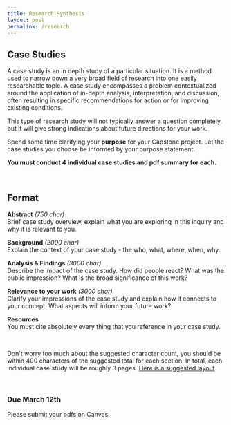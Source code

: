```yaml
---
title: Research Synthesis
layout: post
permalink: /research
---
```



## Case Studies

A case study is an in depth study of a particular situation. It is a method used to narrow down a very broad field of research into one easily researchable topic. A case study encompasses a problem contextualized around the application of in-depth analysis, interpretation, and discussion, often resulting in specific recommendations for action or for improving existing conditions.

This type of research study will not typically answer a question completely, but it will give strong indications about future directions for your work.

Spend some time clarifying your **purpose** for your Capstone project. Let the case studies you choose be informed by your purpose statement.

**You must conduct 4 individual case studies and pdf summary for each.**

<br>

## Format

<span class="underlined">**Abstract**</span> *(750 char)*<br>
Brief case study overview, explain what you are exploring in this inquiry and why it is relevant to you.

<span class="underlined">**Background**</span> *(2000 char)*<br>
Explain the context of your case study - the who, what, where, when, why.

<span class="underlined">**Analysis & Findings**</span> *(3000 char)*<br>
Describe the impact of the case study. How did people react? What was the public impression? What is the broad significance of this work?

<span class="underlined">**Relevance to your work**</span> *(3000 char)*<br>
Clarify your impressions of the case study and explain how it connects to your concept. What aspects will inform your future work?

<span class="underlined">**Resources**</span><br>
You must cite absolutely every thing that you reference in your case study.

<br>

Don't worry too much about the suggested character count, you should be within 400 characters of the suggested total for each section. In total, each individual case study will be roughly 3 pages. [Here is a suggested layout](/capstone-s18/assets/CaseStudyLayout.pdf).

<br>

### <span class="due">Due March 12th</span>

Please submit your pdfs on Canvas.
